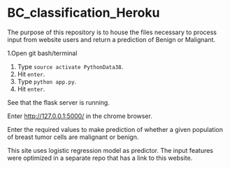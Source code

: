 # BC_classification_Heroku
The purpose of this repository is to house the files necessary to process input from website users and return a prediction of Benign or Malignant.


1.Open git bash/terminal

1. Type ```source activate PythonData38```.
1. Hit ```enter```.
1. Type ```python app.py```.
1. Hit ```enter```.

See that the flask server is running.

Enter  http://127.0.0.1:5000/ in the chrome browser. 

Enter the required values to make prediction of whether a given population of breast tumor cells are malignant or benign. 

This site uses logistic regression model as predictor. 
The input features were optimized in a separate repo that has a link to this website.